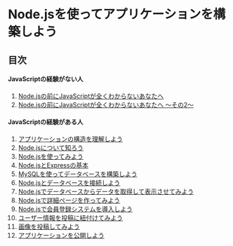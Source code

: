 # Node.jsを使ってアプリケーションを構築しよう

## 目次

#### JavaScriptの経験がない人

  1. <a href="https://github.com/osamu38/node-express-curriculum/wiki/Node.js%E3%81%AE%E5%89%8D%E3%81%ABJavaScript%E3%81%8C%E5%85%A8%E3%81%8F%E3%82%8F%E3%81%8B%E3%82%89%E3%81%AA%E3%81%84%E3%81%82%E3%81%AA%E3%81%9F%E3%81%B8">Node.jsの前にJavaScriptが全くわからないあなたへ</a>
  1. <a href="https://github.com/osamu38/node-express-curriculum/wiki/Node.js%E3%81%AE%E5%89%8D%E3%81%ABJavaScript%E3%81%8C%E5%85%A8%E3%81%8F%E3%82%8F%E3%81%8B%E3%82%89%E3%81%AA%E3%81%84%E3%81%82%E3%81%AA%E3%81%9F%E3%81%B8-%E3%80%9C%E3%81%9D%E3%81%AE2%E3%80%9C">Node.jsの前にJavaScriptが全くわからないあなたへ 〜その2〜</a>

#### JavaScriptの経験がある人

  1. <a href="https://github.com/osamu38/node-express-socketio-sample/wiki/%E3%82%A2%E3%83%97%E3%83%AA%E3%82%B1%E3%83%BC%E3%82%B7%E3%83%A7%E3%83%B3%E3%81%AE%E6%A7%8B%E9%80%A0%E3%82%92%E7%90%86%E8%A7%A3%E3%81%97%E3%82%88%E3%81%86">アプリケーションの構造を理解しよう</a>
  1. <a href="https://github.com/osamu38/node-express-socketio-sample/wiki/Node.js%E3%81%AB%E3%81%A4%E3%81%84%E3%81%A6%E7%9F%A5%E3%82%8D%E3%81%86">Node.jsについて知ろう</a>
  1. <a href="https://github.com/osamu38/node-express-socketio-sample/wiki/Node.js%E3%82%92%E5%A7%8B%E3%82%81%E3%81%A6%E3%81%BF%E3%82%88%E3%81%86">Node.jsを使ってみよう</a>
  1. <a href="https://github.com/osamu38/node-express-curriculum/wiki/Node.js%E3%81%A8Express%E3%81%AE%E5%9F%BA%E6%9C%AC">Node.jsとExpressの基本</a>
  1. <a href="https://github.com/osamu38/node-express-curriculum/wiki/MySQL%E3%82%92%E4%BD%BF%E3%81%A3%E3%81%A6%E3%83%87%E3%83%BC%E3%82%BF%E3%83%99%E3%83%BC%E3%82%B9%E3%82%92%E6%A7%8B%E7%AF%89%E3%81%97%E3%82%88%E3%81%86">MySQLを使ってデータベースを構築しよう</a>
  1. <a href="https://github.com/osamu38/node-express-curriculum/wiki/Node.js%E3%81%A8%E3%83%87%E3%83%BC%E3%82%BF%E3%83%99%E3%83%BC%E3%82%B9%E3%82%92%E6%8E%A5%E7%B6%9A%E3%81%97%E3%82%88%E3%81%86">Node.jsとデータベースを接続しよう</a>
  1. <a href="https://github.com/osamu38/node-express-curriculum/wiki/Node.js%E3%81%A7%E3%83%87%E3%83%BC%E3%82%BF%E3%82%92%E5%8F%96%E5%BE%97%E3%81%97%E3%81%A6%E7%94%BB%E9%9D%A2%E3%81%AB%E8%A1%A8%E7%A4%BA%E3%81%95%E3%81%9B%E3%81%A6%E3%81%BF%E3%82%88%E3%81%86">Node.jsでデータベースからデータを取得して表示させてみよう</a>
  1. <a href="https://github.com/osamu38/node-express-curriculum/wiki/Node.js%E3%81%A7%E8%A9%B3%E7%B4%B0%E3%83%9A%E3%83%BC%E3%82%B8%E3%82%92%E4%BD%9C%E3%81%A3%E3%81%A6%E3%81%BF%E3%82%88%E3%81%86">Node.jsで詳細ページを作ってみよう</a>
  1. <a href="https://github.com/osamu38/node-express-curriculum/wiki/Node.js%E3%81%A7%E4%BC%9A%E5%93%A1%E7%99%BB%E9%8C%B2%E3%82%B7%E3%82%B9%E3%83%86%E3%83%A0%E3%82%92%E5%B0%8E%E5%85%A5%E3%81%97%E3%82%88%E3%81%86">Node.jsで会員登録システムを導入しよう</a>
  1. <a href="https://github.com/osamu38/node-express-curriculum/wiki/%E3%83%A6%E3%83%BC%E3%82%B6%E3%83%BC%E6%83%85%E5%A0%B1%E3%82%92%E6%8A%95%E7%A8%BF%E3%81%AB%E7%B4%90%E4%BB%98%E3%81%91%E3%81%A6%E3%81%BF%E3%82%88%E3%81%86">ユーザー情報を投稿に紐付けてみよう</a>
  1. <a href="https://github.com/osamu38/node-express-curriculum/wiki/%E7%94%BB%E5%83%8F%E3%82%92%E6%8A%95%E7%A8%BF%E3%81%97%E3%81%A6%E3%81%BF%E3%82%88%E3%81%86">画像を投稿してみよう</a>
  1. <a href="https://github.com/osamu38/node-express-curriculum/wiki/%E3%82%A2%E3%83%97%E3%83%AA%E3%82%B1%E3%83%BC%E3%82%B7%E3%83%A7%E3%83%B3%E3%82%92%E5%85%AC%E9%96%8B%E3%81%97%E3%82%88%E3%81%86">アプリケーションを公開しよう</a>
